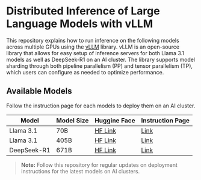# Distributed Inference of Large Language Models with vLLM

This repository explains how to run inference on the following models across multiple GPUs using the [vLLM](https://docs.vllm.ai/en/latest/index.html) library. vLLM is an open-source library that allows for easy setup of inference servers for both Llama 3.1 models as well as DeepSeek-R1 on an AI cluster. The library supports model sharding through both pipeline parallelism (PP) and tensor parallelism (TP), which users can configure as needed to optimize performance.

## Available Models

Follow the instruction page for each models to deploy them on an AI cluster.

| Model           | Model Size | Huggine Face | Instruction Page
|----------------|------------|------------------------------------------|-----------------|
| Llama 3.1 | 70B | [HF Link](https://huggingface.co/meta-llama/Llama-3.1-70B) | [Link](README_Llama3.1.md) |
| Llama 3.1 | 405B | [HF Link](https://huggingface.co/meta-llama/Llama-3.1-405B) | [Link](README_Llama3.1.md) |
| DeepSeek-R1 | 671B | [HF Link](https://huggingface.co/deepseek-ai/DeepSeek-R1) | [Link](README_DeepSeekR1.md) |


> **Note:** Follow this repository for regular updates on deployment instructions for the latest models on AI clusters.
